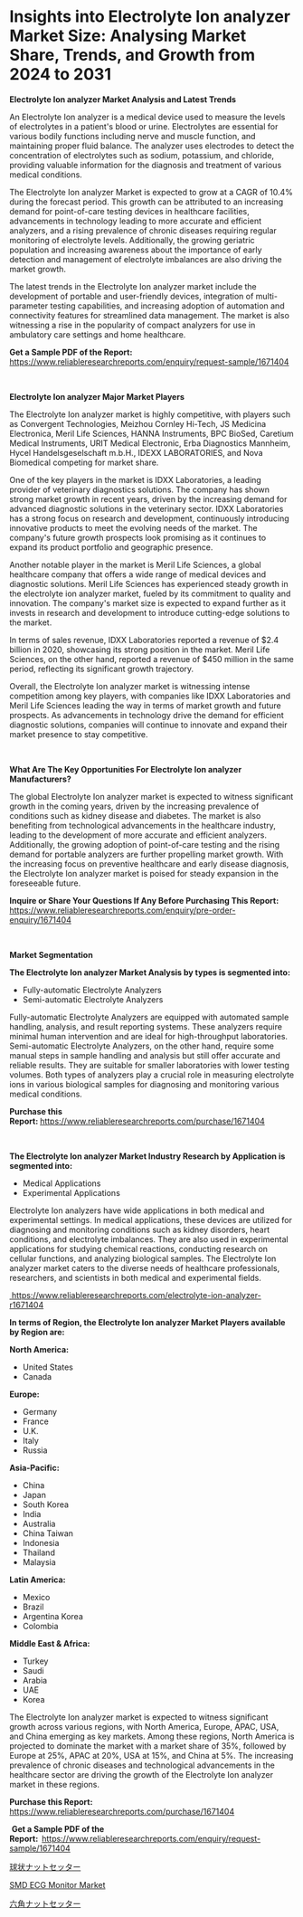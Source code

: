 <p><h1>Insights into Electrolyte Ion analyzer Market Size: Analysing Market Share, Trends, and Growth from 2024 to 2031</h1></p><p><strong>Electrolyte Ion analyzer Market Analysis and Latest Trends</strong></p>
<p><p>An Electrolyte Ion analyzer is a medical device used to measure the levels of electrolytes in a patient's blood or urine. Electrolytes are essential for various bodily functions including nerve and muscle function, and maintaining proper fluid balance. The analyzer uses electrodes to detect the concentration of electrolytes such as sodium, potassium, and chloride, providing valuable information for the diagnosis and treatment of various medical conditions.</p><p>The Electrolyte Ion analyzer Market is expected to grow at a CAGR of 10.4% during the forecast period. This growth can be attributed to an increasing demand for point-of-care testing devices in healthcare facilities, advancements in technology leading to more accurate and efficient analyzers, and a rising prevalence of chronic diseases requiring regular monitoring of electrolyte levels. Additionally, the growing geriatric population and increasing awareness about the importance of early detection and management of electrolyte imbalances are also driving the market growth.</p><p>The latest trends in the Electrolyte Ion analyzer market include the development of portable and user-friendly devices, integration of multi-parameter testing capabilities, and increasing adoption of automation and connectivity features for streamlined data management. The market is also witnessing a rise in the popularity of compact analyzers for use in ambulatory care settings and home healthcare.</p></p>
<p><strong>Get a Sample PDF of the Report:&nbsp;</strong> <a href="https://www.reliableresearchreports.com/enquiry/request-sample/1671404">https://www.reliableresearchreports.com/enquiry/request-sample/1671404</a></p>
<p>&nbsp;</p>
<p><strong>Electrolyte Ion analyzer Major Market Players</strong></p>
<p><p>The Electrolyte Ion analyzer market is highly competitive, with players such as Convergent Technologies, Meizhou Cornley Hi-Tech, JS Medicina Electronica, Meril Life Sciences, HANNA Instruments, BPC BioSed, Caretium Medical Instruments, URIT Medical Electronic, Erba Diagnostics Mannheim, Hycel Handelsgeselschaft m.b.H., IDEXX LABORATORIES, and Nova Biomedical competing for market share.</p><p>One of the key players in the market is IDXX Laboratories, a leading provider of veterinary diagnostics solutions. The company has shown strong market growth in recent years, driven by the increasing demand for advanced diagnostic solutions in the veterinary sector. IDXX Laboratories has a strong focus on research and development, continuously introducing innovative products to meet the evolving needs of the market. The company's future growth prospects look promising as it continues to expand its product portfolio and geographic presence.</p><p>Another notable player in the market is Meril Life Sciences, a global healthcare company that offers a wide range of medical devices and diagnostic solutions. Meril Life Sciences has experienced steady growth in the electrolyte ion analyzer market, fueled by its commitment to quality and innovation. The company's market size is expected to expand further as it invests in research and development to introduce cutting-edge solutions to the market.</p><p>In terms of sales revenue, IDXX Laboratories reported a revenue of $2.4 billion in 2020, showcasing its strong position in the market. Meril Life Sciences, on the other hand, reported a revenue of $450 million in the same period, reflecting its significant growth trajectory.</p><p>Overall, the Electrolyte Ion analyzer market is witnessing intense competition among key players, with companies like IDXX Laboratories and Meril Life Sciences leading the way in terms of market growth and future prospects. As advancements in technology drive the demand for efficient diagnostic solutions, companies will continue to innovate and expand their market presence to stay competitive.</p></p>
<p>&nbsp;</p>
<p><strong>What Are The Key Opportunities For Electrolyte Ion analyzer Manufacturers?</strong></p>
<p><p>The global Electrolyte Ion analyzer market is expected to witness significant growth in the coming years, driven by the increasing prevalence of conditions such as kidney disease and diabetes. The market is also benefiting from technological advancements in the healthcare industry, leading to the development of more accurate and efficient analyzers. Additionally, the growing adoption of point-of-care testing and the rising demand for portable analyzers are further propelling market growth. With the increasing focus on preventive healthcare and early disease diagnosis, the Electrolyte Ion analyzer market is poised for steady expansion in the foreseeable future.</p></p>
<p><strong>Inquire or Share Your Questions If Any Before Purchasing This Report:</strong> <a href="https://www.reliableresearchreports.com/enquiry/pre-order-enquiry/1671404">https://www.reliableresearchreports.com/enquiry/pre-order-enquiry/1671404</a></p>
<p>&nbsp;</p>
<p><strong>Market Segmentation</strong></p>
<p><strong>The Electrolyte Ion analyzer Market Analysis by types is segmented into:</strong></p>
<p><ul><li>Fully-automatic Electrolyte Analyzers</li><li>Semi-automatic Electrolyte Analyzers</li></ul></p>
<p><p>Fully-automatic Electrolyte Analyzers are equipped with automated sample handling, analysis, and result reporting systems. These analyzers require minimal human intervention and are ideal for high-throughput laboratories. Semi-automatic Electrolyte Analyzers, on the other hand, require some manual steps in sample handling and analysis but still offer accurate and reliable results. They are suitable for smaller laboratories with lower testing volumes. Both types of analyzers play a crucial role in measuring electrolyte ions in various biological samples for diagnosing and monitoring various medical conditions.</p></p>
<p><strong>Purchase this Report:&nbsp;</strong><a href="https://www.reliableresearchreports.com/purchase/1671404">https://www.reliableresearchreports.com/purchase/1671404</a></p>
<p>&nbsp;</p>
<p><strong>The Electrolyte Ion analyzer Market Industry Research by Application is segmented into:</strong></p>
<p><ul><li>Medical Applications</li><li>Experimental Applications</li></ul></p>
<p><p>Electrolyte Ion analyzers have wide applications in both medical and experimental settings. In medical applications, these devices are utilized for diagnosing and monitoring conditions such as kidney disorders, heart conditions, and electrolyte imbalances. They are also used in experimental applications for studying chemical reactions, conducting research on cellular functions, and analyzing biological samples. The Electrolyte Ion analyzer market caters to the diverse needs of healthcare professionals, researchers, and scientists in both medical and experimental fields.</p></p>
<p><a href="https://www.reliableresearchreports.com/electrolyte-ion-analyzer-r1671404">&nbsp;https://www.reliableresearchreports.com/electrolyte-ion-analyzer-r1671404</a></p>
<p><strong>In terms of Region, the Electrolyte Ion analyzer Market Players available by Region are:</strong></p>
<p>
    <p> <strong> North America: </strong>
        <ul>
            <li>United States</li>
            <li>Canada</li>
        </ul>
        </p> 
    <p> <strong> Europe: </strong>
        <ul>
            <li>Germany</li>
            <li>France</li>
            <li>U.K.</li>
            <li>Italy</li>
            <li>Russia</li>
        </ul>
        </p> 
    <p> <strong> Asia-Pacific: </strong>
        <ul>
            <li>China</li>
            <li>Japan</li>
            <li>South Korea</li>
            <li>India</li>
            <li>Australia</li>
            <li>China Taiwan</li>
            <li>Indonesia</li>
            <li>Thailand</li>
            <li>Malaysia</li>
        </ul>
        </p> 
    <p> <strong> Latin America: </strong>
        <ul>
            <li>Mexico</li>
            <li>Brazil</li>
            <li>Argentina Korea</li>
            <li>Colombia</li>
        </ul>
        </p> 
    <p> <strong> Middle East & Africa: </strong>
        <ul>
            <li>Turkey</li>
            <li>Saudi</li>
            <li>Arabia</li>
            <li>UAE</li>
            <li>Korea</li>
        </ul>
    </p>
    </p>
<p><p>The Electrolyte Ion analyzer market is expected to witness significant growth across various regions, with North America, Europe, APAC, USA, and China emerging as key markets. Among these regions, North America is projected to dominate the market with a market share of 35%, followed by Europe at 25%, APAC at 20%, USA at 15%, and China at 5%. The increasing prevalence of chronic diseases and technological advancements in the healthcare sector are driving the growth of the Electrolyte Ion analyzer market in these regions.</p></p>
<p><strong>Purchase this Report: </strong><a href="https://www.reliableresearchreports.com/purchase/1671404">https://www.reliableresearchreports.com/purchase/1671404</a></p>
<p>&nbsp;<strong>Get a Sample PDF of the Report:&nbsp;&nbsp;</strong><a href="https://www.reliableresearchreports.com/enquiry/request-sample/1671404">https://www.reliableresearchreports.com/enquiry/request-sample/1671404</a></p>
<p><strong></strong></p>
<p><p><a href="https://github.com/decker5351/Market-Research-Report-List-1/blob/main/9776188106909.md">球状ナットセッター</a></p><p><a href="https://view.publitas.com/reportprime-1/insights-into-the-smd-ecg-monitor-industry-market-financial-status-market-size-and-revenue-analysis-up-to-2031/">SMD ECG Monitor Market</a></p><p><a href="https://github.com/KaydenJohns1964/Market-Research-Report-List-2/blob/main/6996917106908.md">六角ナットセッター</a></p></p>
